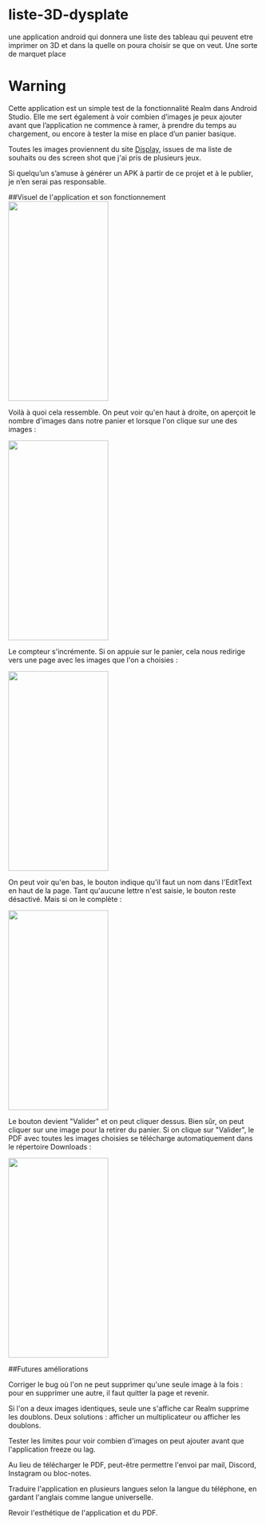 # liste-3D-dysplate
une application android qui donnera une liste des tableau qui peuvent etre imprimer on 3D et dans la quelle on poura choisir se que on veut. Une sorte de marquet place

# Warning
Cette application est un simple test de la fonctionnalité Realm dans Android Studio.
Elle me sert également à voir combien d’images je peux ajouter avant que l’application ne commence à ramer, à prendre du temps au chargement, ou encore à tester la mise en place d’un panier basique.

Toutes les images proviennent du site [Display](https://displate.com), issues de ma liste de souhaits ou des screen shot que j'ai pris de plusieurs jeux.

Si quelqu’un s’amuse à générer un APK à partir de ce projet et à le publier, je n’en serai pas responsable.

##Visuel de l'application et son fonctionnement
<img src="sreen/Screenshot_20250906_015038_list 3d Display.jpg" width="200" height="400"/>

Voilà à quoi cela ressemble. On peut voir qu'en haut à droite, on aperçoit le nombre d'images dans notre panier et lorsque l'on clique sur une des images :

<img src="sreen/Screenshot_20250906_015042_list 3d Display.jpg" width="200" height="400"/>

Le compteur s'incrémente.
Si on appuie sur le panier, cela nous redirige vers une page avec les images que l'on a choisies :

<img src="sreen/Screenshot_20250906_015052_list 3d Display.jpg" width="200" height="400"/>

On peut voir qu'en bas, le bouton indique qu'il faut un nom dans l'EditText en haut de la page. Tant qu'aucune lettre n'est saisie, le bouton reste désactivé.
Mais si on le complète :

<img src="sreen/Screenshot_20250906_015101_list 3d Display.jpg" width="200" height="400"/>

Le bouton devient "Valider" et on peut cliquer dessus. Bien sûr, on peut cliquer sur une image pour la retirer du panier. Si on clique sur "Valider", le PDF avec toutes les images choisies se télécharge automatiquement dans le répertoire Downloads :

<img src="sreen/Screenshot_20250906_015123_Write on PDF.jpg" width="200" height="400"/>

##Futures améliorations

Corriger le bug où l'on ne peut supprimer qu'une seule image à la fois : pour en supprimer une autre, il faut quitter la page et revenir.

Si l'on a deux images identiques, seule une s'affiche car Realm supprime les doublons. Deux solutions : afficher un multiplicateur ou afficher les doublons.

Tester les limites pour voir combien d'images on peut ajouter avant que l'application freeze ou lag.

Au lieu de télécharger le PDF, peut-être permettre l'envoi par mail, Discord, Instagram ou bloc-notes.

Traduire l'application en plusieurs langues selon la langue du téléphone, en gardant l'anglais comme langue universelle.

Revoir l'esthétique de l'application et du PDF.
